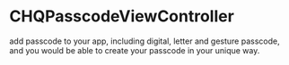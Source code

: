 CHQPasscodeViewController
=========================

add passcode to your app, including digital, letter and gesture passcode, and you would be able to create your passcode in your unique way.
